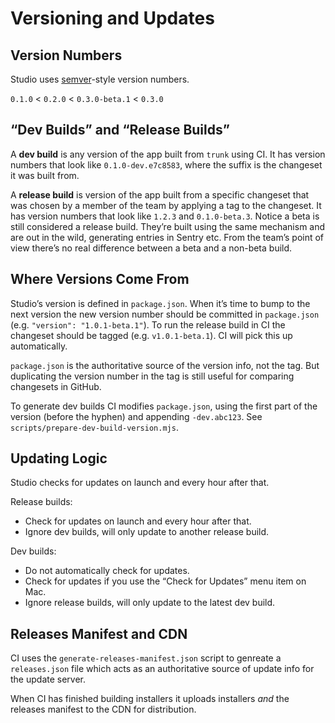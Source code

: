 # Versioning and Updates

## Version Numbers

Studio uses [semver](https://semver.org/)-style version numbers.

`0.1.0` < `0.2.0` < `0.3.0-beta.1` < `0.3.0`

## “Dev Builds” and “Release Builds”

A **dev build** is any version of the app built from `trunk` using CI. It has
version numbers that look like `0.1.0-dev.e7c8583`, where the suffix is the
changeset it was built from.

A **release build** is version of the app built from a specific changeset that
was chosen by a member of the team by applying a tag to the changeset. It has
version numbers that look like `1.2.3` and `0.1.0-beta.3`. Notice a beta is
still considered a release build. They’re built using the same mechanism and are
out in the wild, generating entries in Sentry etc. From the team’s point of view
there’s no real difference between a beta and a non-beta build.

## Where Versions Come From

Studio’s version is defined in `package.json`. When it’s time to bump to the next
version the new version number should be committed in `package.json`
(e.g. `"version": "1.0.1-beta.1"`). To run the release build in CI the changeset
should be tagged (e.g. `v1.0.1-beta.1`). CI will pick this up automatically.

`package.json` is the authoritative source of the version info, not the tag. But
duplicating the version number in the tag is still useful for comparing
changesets in GitHub.

To generate dev builds CI modifies `package.json`, using the first part of the
version (before the hyphen) and appending `-dev.abc123`.
See `scripts/prepare-dev-build-version.mjs`.

## Updating Logic

Studio checks for updates on launch and every hour after that.

Release builds:

- Check for updates on launch and every hour after that.
- Ignore dev builds, will only update to another release build.

Dev builds:

- Do not automatically check for updates.
- Check for updates if you use the “Check for Updates” menu item on Mac.
- Ignore release builds, will only update to the latest dev build.

## Releases Manifest and CDN

CI uses the `generate-releases-manifest.json` script to genreate a
`releases.json` file which acts as an authoritative source of update info for
the update server.

When CI has finished building installers it uploads installers _and_ the
releases manifest to the CDN for distribution.
